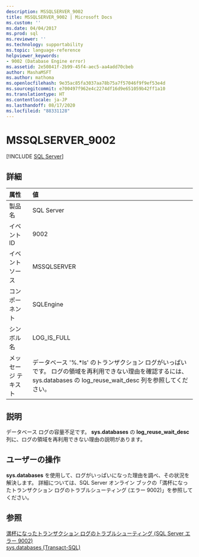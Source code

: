 ```yaml
---
description: MSSQLSERVER_9002
title: MSSQLSERVER_9002 | Microsoft Docs
ms.custom: ''
ms.date: 04/04/2017
ms.prod: sql
ms.reviewer: ''
ms.technology: supportability
ms.topic: language-reference
helpviewer_keywords:
- 9002 (Database Engine error)
ms.assetid: 2e50841f-2b99-45f4-aec5-aa4add70cbeb
author: MashaMSFT
ms.author: mathoma
ms.openlocfilehash: 9e35ac85fa3037aa78b75a7f57046f9f9ef53e4d
ms.sourcegitcommit: e700497f962e4c2274df16d9e651059b42ff1a10
ms.translationtype: HT
ms.contentlocale: ja-JP
ms.lasthandoff: 08/17/2020
ms.locfileid: "88331128"
---
```

# <a name="mssqlserver_9002"></a>MSSQLSERVER_9002
 [!INCLUDE [SQL Server](../../includes/applies-to-version/sqlserver.md)]
  
## <a name="details"></a>詳細  
  
| 属性 | 値 |  
| :-------- | :---- |  
|製品名|SQL Server|  
|イベント ID|9002|  
|イベント ソース|MSSQLSERVER|  
|コンポーネント|SQLEngine|  
|シンボル名|LOG_IS_FULL|  
|メッセージ テキスト|データベース '%.*ls' のトランザクション ログがいっぱいです。 ログの領域を再利用できない理由を確認するには、sys.databases の log_reuse_wait_desc 列を参照してください。|  
  
## <a name="explanation"></a>説明  
データベース ログの容量不足です。 **sys.databases** の **log_reuse_wait_desc** 列に、ログの領域を再利用できない理由の説明があります。  
  
## <a name="user-action"></a>ユーザーの操作  
**sys.databases** を使用して、ログがいっぱいになった理由を調べ、その状況を解決します。 詳細については、SQL Server オンライン ブックの「満杯になったトランザクション ログのトラブルシューティング (エラー 9002)」を参照してください。  
  
## <a name="see-also"></a>参照  
[満杯になったトランザクション ログのトラブルシューティング &#40;SQL Server エラー 9002&#41;](~/relational-databases/logs/troubleshoot-a-full-transaction-log-sql-server-error-9002.md)  
[sys.databases &#40;Transact-SQL&#41;](~/relational-databases/system-catalog-views/sys-databases-transact-sql.md)  
  
